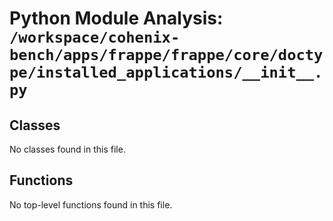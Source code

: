 # Python Module Analysis: `/workspace/cohenix-bench/apps/frappe/frappe/core/doctype/installed_applications/__init__.py`

## Classes

No classes found in this file.


## Functions

No top-level functions found in this file.
